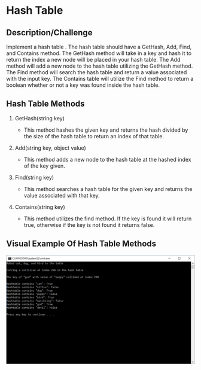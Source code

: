 # Hash Table

## Description/Challenge
Implement a hash table . The hash table should have a GetHash, Add, Find, and Contains method. The GetHash method will take in a key and hash it to return the index a new node will be placed in your hash table. The Add method will add a new node to the hash table utilizing the GetHash method. The Find method will search the hash table and return a value associated with the input key. The Contains table will utilize the Find method to return a boolean whether or not a key was found inside the hash table.

## Hash Table Methods

1. GetHash(string key)
    * This method hashes the given key and returns the hash divided by the size of the hash table to return an index of that table.

2. Add(string key, object value)
    * This method adds a new node to the hash table at the hashed index of the key given.

3. Find(string key)
    * This method searches a hash table for the given key and returns the value associated with that key.

4. Contains(string key)
    * This method utilizes the find method. If the key is found it will return true, otherwise if the key is not found it returns false.

## Visual Example Of Hash Table Methods
![](assets/hashTable.PNG)
